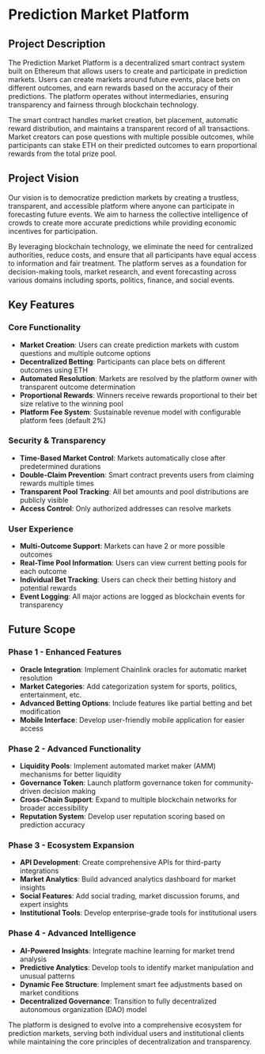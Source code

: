 # Prediction Market Platform

## Project Description

The Prediction Market Platform is a decentralized smart contract system built on Ethereum that allows users to create and participate in prediction markets. Users can create markets around future events, place bets on different outcomes, and earn rewards based on the accuracy of their predictions. The platform operates without intermediaries, ensuring transparency and fairness through blockchain technology.

The smart contract handles market creation, bet placement, automatic reward distribution, and maintains a transparent record of all transactions. Market creators can pose questions with multiple possible outcomes, while participants can stake ETH on their predicted outcomes to earn proportional rewards from the total prize pool.

## Project Vision

Our vision is to democratize prediction markets by creating a trustless, transparent, and accessible platform where anyone can participate in forecasting future events. We aim to harness the collective intelligence of crowds to create more accurate predictions while providing economic incentives for participation. 

By leveraging blockchain technology, we eliminate the need for centralized authorities, reduce costs, and ensure that all participants have equal access to information and fair treatment. The platform serves as a foundation for decision-making tools, market research, and event forecasting across various domains including sports, politics, finance, and social events.

## Key Features

### Core Functionality
- **Market Creation**: Users can create prediction markets with custom questions and multiple outcome options
- **Decentralized Betting**: Participants can place bets on different outcomes using ETH
- **Automated Resolution**: Markets are resolved by the platform owner with transparent outcome determination
- **Proportional Rewards**: Winners receive rewards proportional to their bet size relative to the winning pool
- **Platform Fee System**: Sustainable revenue model with configurable platform fees (default 2%)

### Security & Transparency
- **Time-Based Market Control**: Markets automatically close after predetermined durations
- **Double-Claim Prevention**: Smart contract prevents users from claiming rewards multiple times
- **Transparent Pool Tracking**: All bet amounts and pool distributions are publicly visible
- **Access Control**: Only authorized addresses can resolve markets

### User Experience
- **Multi-Outcome Support**: Markets can have 2 or more possible outcomes
- **Real-Time Pool Information**: Users can view current betting pools for each outcome
- **Individual Bet Tracking**: Users can check their betting history and potential rewards
- **Event Logging**: All major actions are logged as blockchain events for transparency

## Future Scope

### Phase 1 - Enhanced Features
- **Oracle Integration**: Implement Chainlink oracles for automatic market resolution
- **Market Categories**: Add categorization system for sports, politics, entertainment, etc.
- **Advanced Betting Options**: Include features like partial betting and bet modification
- **Mobile Interface**: Develop user-friendly mobile application for easier access

### Phase 2 - Advanced Functionality  
- **Liquidity Pools**: Implement automated market maker (AMM) mechanisms for better liquidity
- **Governance Token**: Launch platform governance token for community-driven decision making
- **Cross-Chain Support**: Expand to multiple blockchain networks for broader accessibility
- **Reputation System**: Develop user reputation scoring based on prediction accuracy

### Phase 3 - Ecosystem Expansion
- **API Development**: Create comprehensive APIs for third-party integrations
- **Market Analytics**: Build advanced analytics dashboard for market insights
- **Social Features**: Add social trading, market discussion forums, and expert insights
- **Institutional Tools**: Develop enterprise-grade tools for institutional users

### Phase 4 - Advanced Intelligence
- **AI-Powered Insights**: Integrate machine learning for market trend analysis
- **Predictive Analytics**: Develop tools to identify market manipulation and unusual patterns
- **Dynamic Fee Structure**: Implement smart fee adjustments based on market conditions
- **Decentralized Governance**: Transition to fully decentralized autonomous organization (DAO) model

The platform is designed to evolve into a comprehensive ecosystem for prediction markets, serving both individual users and institutional clients while maintaining the core principles of decentralization and transparency.
